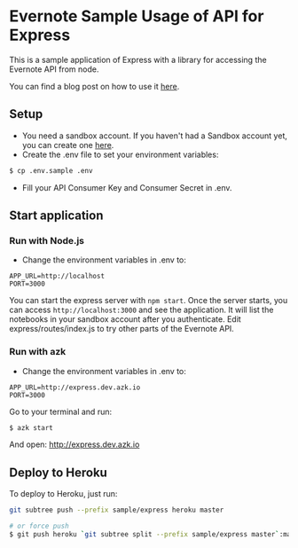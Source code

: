 # Evernote Sample Usage of API for Express

This is a sample application of Express with a library for accessing the Evernote API from node.

You can find a blog post on how to use it [here](https://medium.com/@heitorburger/2e7184b2a08b).


## Setup

- You need a sandbox account.  If you haven't had a Sandbox account yet, you can create one [here](https://sandbox.evernote.com/Registration.action).
- Create the .env file to set your environment variables:

```sh
$ cp .env.sample .env
```

- Fill your API Consumer Key and Consumer Secret in .env.


## Start application

### Run with Node.js

- Change the environment variables in .env to:

```
APP_URL=http://localhost
PORT=3000
```

You can start the express server with `npm start`.  Once the server starts, you can access `http://localhost:3000` and see the application. It will list the notebooks in your sandbox account after you authenticate. Edit express/routes/index.js to try other parts of the Evernote API.

### Run with azk

- Change the environment variables in .env to:

```
APP_URL=http://express.dev.azk.io
PORT=3000
```

Go to your terminal and run:

```sh
$ azk start
```

And open: http://express.dev.azk.io


## Deploy to Heroku

To deploy to Heroku, just run:

```sh
git subtree push --prefix sample/express heroku master

# or force push
$ git push heroku `git subtree split --prefix sample/express master`:master --force
```
